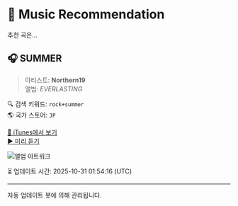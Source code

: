
# 🎵 Music Recommendation

추천 곡은...

## 🎧 SUMMER  
> 아티스트: **Northern19**  
> 앨범: _EVERLASTING_  

🔍 검색 키워드: `rock+summer`  
🌎 국가 스토어: `JP`

[🔗 iTunes에서 보기](https://music.apple.com/jp/album/summer/293219594?i=293219600&uo=4)  
[▶️ 미리 듣기](https://audio-ssl.itunes.apple.com/itunes-assets/AudioPreview125/v4/80/12/e6/8012e63f-9eef-51fd-0e95-37a0bd9d7b70/mzaf_6866067707602397497.plus.aac.p.m4a)

![앨범 아트워크](https://is1-ssl.mzstatic.com/image/thumb/Music211/v4/5d/fb/9f/5dfb9f51-0622-e268-b45d-37aff21ac5d4/4538182026571.png/100x100bb.jpg)

⏳ 업데이트 시간: 2025-10-31 01:54:16 (UTC)

---
자동 업데이트 봇에 의해 관리됩니다.
